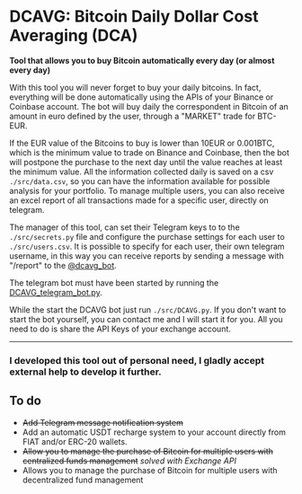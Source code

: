 
# DCAVG: Bitcoin Daily Dollar Cost Averaging (DCA)
**Tool that allows you to buy Bitcoin automatically every day (or almost every day)**

With this tool you will never forget to buy your daily bitcoins. In fact, everything will be done automatically using the APIs of your Binance or Coinbase account.
The bot will buy daily the correspondent in Bitcoin of an amount in euro defined by the user, through a "MARKET" trade for BTC-EUR.

If the EUR value of the Bitcoins to buy is lower than 10EUR or 0.001BTC, which is the minimum value to trade on Binance and Coinbase, then the bot will postpone the purchase to the next day until the value reaches at least the minimum value.
All the information collected daily is saved on a csv `./src/data.csv`, so you can have the information available for possible analysis for your portfolio.   To manage multiple users, you can also receive an excel report of all transactions made for a specific user, directly on telegram.

The manager of this tool, can set their Telegram keys to  to the `./src/secrets.py` file and configure the purchase settings for each user to `./src/users.csv`.  It is possible to specify for each user, their own telegram username, in this way you can receive reports by sending a message with "/report" to the [@dcavg_bot](http://t.me/dcavg_bot).  

The telegram bot must have been started by running the [DCAVG_telegram_bot.py](https://github.com/jerryfane/DCAVG/blob/master/src/DCAVG_telegram_bot.py).

While the start the DCAVG bot just run `./src/DCAVG.py`. If you don't want to start the bot yourself, you can contact me and I will start it for you. All you need to do is share the API Keys of your exchange account.

---

### I developed this tool out of personal need, I gladly accept external help to develop it further.

## To do

 - ~~Add Telegram message notification system~~
 - Add an automatic USDT recharge system to your account directly from FIAT and/or ERC-20 wallets.
 - ~~Allow you to manage the purchase of Bitcoin for multiple users with centralized funds management~~ *solved with Exchange API*
 - Allows you to manage the purchase of Bitcoin for multiple users with decentralized fund management
